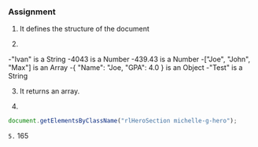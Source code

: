 ### Assignment

1. It defines the structure of the document

2. 
-"Ivan" is a String
-4043 is a Number
-439.43 is a Number
-["Joe", "John", "Max"] is an Array
-{ "Name": "Joe, "GPA": 4.0 } is an Object
-"Test" is a String

3. It returns an array.

4.
```javascript
document.getElementsByClassName("rlHeroSection michelle-g-hero");
```

`5.` 165
